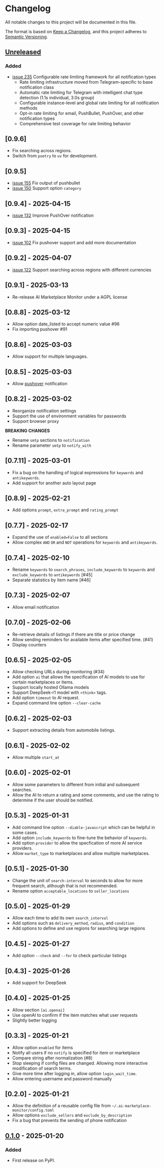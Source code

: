 # Changelog

All notable changes to this project will be documented in this file.

The format is based on [Keep a Changelog](https://keepachangelog.com/en/1.0.0/),
and this project adheres to [Semantic Versioning](https://semver.org/spec/v2.0.0.html).

## [Unreleased]

### Added
- [issue 235](https://github.com/BoPeng/ai-marketplace-monitor/issues/235) Configurable rate limiting framework for all notification types
  - Rate limiting infrastructure moved from Telegram-specific to base notification class
  - Automatic rate limiting for Telegram with intelligent chat type detection (1.1s individual, 3.0s group)
  - Configurable instance-level and global rate limiting for all notification methods
  - Opt-in rate limiting for email, PushBullet, PushOver, and other notification types
  - Comprehensive test coverage for rate limiting behavior

## [0.9.6]

- Fix searching across regions.
- Switch from `poetry` to `uv` for development.

## [0.9.5]

- [issue 155](https://github.com/BoPeng/ai-marketplace-monitor/issues/155) Fix output of pushbullet
- [issue 150](https://github.com/BoPeng/ai-marketplace-monitor/issues/150) Support option `category`

## [0.9.4] - 2025-04-15

- [issue 132](https://github.com/BoPeng/ai-marketplace-monitor/issues/132) Improve PushOver notification

## [0.9.3] - 2025-04-15

- [issue 102](https://github.com/BoPeng/ai-marketplace-monitor/issues/102) Fix pushover support and add more documentation

## [0.9.2] - 2025-04-07

- [issue 122](https://github.com/BoPeng/ai-marketplace-monitor/issues/122) Support searching across regions with different currencies

## [0.9.1] - 2025-03-13

- Re-release AI Marketplace Monitor under a AGPL license

## [0.8.8] - 2025-03-12

- Allow option date_listed to accept numeric value #96
- Fix importing pushover #91

## [0.8.6] - 2025-03-03

- Allow support for multiple languages.

## [0.8.5] - 2025-03-03

- Allow [pushover](https://pushover.net/) notification

## [0.8.2] - 2025-03-02

- Reorganize notification settings
- Support the use of environment variables for passwords
- Support browser proxy

**BREAKING CHANGES**

- Rename `smtp` sections to `notification`
- Rename parameter `smtp` to `notify_with`

## [0.7.11] - 2025-03-01

- Fix a bug on the handling of logical expressions for `keywords` and `antikeywords`.
- Add support for another auto layout page

## [0.8.9] - 2025-02-21

- Add options `prompt`, `extra_prompt` and `rating_prompt`

## [0.7.7] - 2025-02-17

- Expand the use of `enabled=False` to all sections
- Allow complex `AND` `OR` and `NOT` operations for `keywords` and `antikeywords`.

## [0.7.4] - 2025-02-10

- Rename `keywords` to `search_phrases`, `include_keywords` to `keywords` and `exclude_keywords` to `antikeywords` [#45]
- Separate statistics by item name [#46]

## [0.7.3] - 2025-02-07

- Allow email notification

## [0.7.0] - 2025-02-06

- Re-retrieve details of listings if there are title or price change
- Allow sending reminders for available items after specified time. (#41)
- Display counters

## [0.6.5] - 2025-02-05

- Allow checking URLs during monitoring (#34)
- Add option `ai` that allows the specification of AI models to use for certain marketplaces or items.
- Support locally hosted Ollama models
- Support DeepSeek-r1 model with `<think>` tags.
- Add option `timeout` to AI request.
- Expand command line option `--clear-cache`

## [0.6.2] - 2025-02-03

- Support extracting details from automobile listings.

## [0.6.1] - 2025-02-02

- Allow multiple `start_at`

## [0.6.0] - 2025-02-01

- Allow some parameters to different from initial and subsequent searches.
- Allow the AI to return a rating and some comments, and use the rating to determine if the user should be notified.

## [0.5.3] - 2025-01-31

- Add command line option `--diable-javascript` which can be helpful in some cases.
- Add option `include_keywords` to fine-tune the behavior of `keywords`.
- Add option `provider` to allow the specfication of more AI service providers.
- Allow `market_type` to marketplaces and allow multiple marketplaces.

## [0.5.1] - 2025-01-30

- Change the unit of `search-interval` to seconds to allow for more frequent search, although that is not recommended.
- Rename option `acceptable_locations` to `seller_locations`

## [0.5.0] - 2025-01-29

- Allow each time to add its own `search_interval`
- Add options such as `delivery_method`, `radius`, and `condition`
- Add options to define and use regions for searching large regions

## [0.4.5] - 2025-01-27

- Add option `--check` and `--for` to check particular listings

## [0.4.3] - 2025-01-26

- Add support for DeepSeek

## [0.4.0] - 2025-01-25

- Allow section `[ai.openai]`
- Use openAI to confirm if the item matches what user requests
- Slightly better logging

## [0.3.3] - 2025-01-21

- Allow option `enabled` for items
- Notify all users if no `notify` is specified for item or marketplace
- Compare string after normalization (#8)
- Stop sleeping if config files are changed. Allowing more interactive modification of search terms.
- Give more time after logging in, allow option `login_wait_time`.
- Allow entering username and password manually

## [0.2.0] - 2025-01-21

- Allow the definition of a reusable config file from `~/.ai-marketplace-monitor/config.toml`
- Allow options `exclude_sellers` and `exclude_by_description`
- Fix a bug that prevents the sending of phone notification

## [0.1.0] - 2025-01-20

### Added

- First release on PyPI.

[Unreleased]: https://github.com/BoPeng/ai-marketplace-monitor/compare/v0.1.0...HEAD
[0.1.0]: https://github.com/BoPeng/ai-marketplace-monitor/compare/releases/tag/v0.1.0
